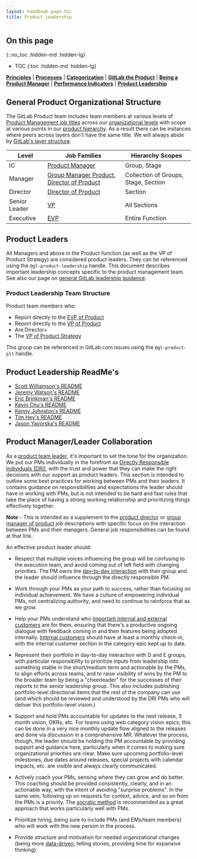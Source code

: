```yaml
---
layout: handbook-page-toc
title: Product Leadership
---
```


## On this page
{:.no_toc .hidden-md .hidden-lg}

- TOC
{:toc .hidden-md .hidden-lg}

[**Principles**](/handbook/product/product-principles) | [**Processes**](/handbook/product/product-processes) | [**Categorization**](/handbook/product/product-categories) | [**GitLab the Product**](/handbook/product/gitlab-the-product) | [**Being a Product Manager**](/handbook/product/product-manager-role) | [**Performance Indicators**](/handbook/product/performance-indicators/) | [**Product Leadership**](/handbook/product/product-leadership/)

## General Product Organizational Structure
The GitLab Product team includes team members at various levels of [Product Management job titles](/handbook/product/product-management/career-development/#product-management-career-development-framework) across our [organizational levels](/company/team/structure/#levels) with scope at various points in our [product hierarchy](/handbook/product/categories/#hierarchy). As a result there can be instances where peers across layers don't have the same title. We will always abide by [GitLab's layer structure](/company/team/structure/#layers).

| Level | Job Families | Hierarchy Scopes |
| - | - | - |
| IC | [Product Manager](/job-families/product/product-manager/) | Group, Stage |
| Manager | [Group Manager Product](/job-families/product/group-manager-product/), [Director of Product](/job-families/product/director-of-product/) | Collection of Groups, Stage, Section |
| Director | [Director of Product](/job-families/product/director-of-product/) | Section | 
| Senior Leader | [VP](/job-families/product/vp-of-product/) | All Sections |
| Executive | [EVP](/job-families/product/evp-of-product/) | Entire Function |

## Product Leaders
All Managers and above in the Product function (as well as the VP of Product Strategy) are considered product leaders. They can be referenced using the `@gl-product-leadership` handle. This document describes important leadership concepts specific to the product management team. See also our page on [general GitLab leadership guidance](/handbook/leadership). 

### Product Leadership Team Structure
Product team members who:
* Report directly to the [EVP of Product](/job-families/product/evp-of-product/)
* Report directly to the [VP of Product](/job-families/product/vp-of-product/)
* Are Director+
* The [VP of Product Strategy](/job-families/product/vp-of-product-strategy/)

This group can be referenced in GitLab.com issues using the `@gl-product-plt` handle.

## Product Leadership ReadMe's

* [Scott Williamson's README](/handbook/product/readme/scott-williamson.html)
* [Jeremy Watson's README](/handbook/product/readme/jeremy-watson.html)
* [Eric Brinkman's README](/handbook/product/readme/eric-brinkman.html)
* [Kevin Chu's README](https://gitlab.com/kbychu/README)
* [Kenny Johnston's README](https://gitlab.com/kencjohnston/README)
* [Tim Hey's README](/handbook/product/readme/tim-hey.html)
* [Jason Yavorska's README](https://metaluna.io/plan)

## Product Manager/Leader Collaboration

As a [product team leader](#product-leaders), it's important to set the tone for the organization.
We put our PMs individually in the forefront as
[Directly Responsible Individuals (DRI)](/handbook/people-group/directly-responsible-individuals/),
with the trust and power that they can make the right decisions with our support as
product leaders. This section is intended to outline some best practices for
working between PMs and their leaders. It contains guidance on responsibilities and
expectations the leader should have in working with PMs, but is not intended
to be hard and fast rules that take the place of having a strong working relationship
and prioritizing things effectively together.

**Note** - This is intended as a supplement to the [product director](/job-families/product/director-of-product/) or [group manager of product](/job-families/product/group-manager-product/)
job descriptions with specific focus on the interaction between PMs and their managers.
General job responsibilities can be found at that link.

An effective product leader should:

- Respect that multiple voices influencing the group will be confusing to the
  execution team, and avoid coming out of left field with changing priorities.
  The PM owns the [day-to-day interaction](/handbook/product/product-management/process/#working-with-your-group)
  with their group and the leader should influence through the directly responsible
  PM.

- Work through your PMs as your path to success, rather than focusing on individual
  achievement. We have a culture of empowering individual PMs, not centralizing
  authority, and need to continue to reinforce that as we grow.

- Help your PMs understand who [important internal and external customers](/handbook/product/product-processes/#sensing-mechanisms)
  are for them, ensuring that there's a productive ongoing dialogue with feedback
  coming in and then features being adopted internally. [Internal customers](/handbook/values/#dogfooding)
  should have at least a monthly check-in, with the internal customer section
  in the category epic kept up to date.

- Represent their portfolio in day-to-day interaction with D and E groups, with
  particular responsibility to prioritize inputs from leadership into something
  stable in the short/medium term and actionable by the PMs, to align efforts
  across teams, and to raise visibility of wins by the PM to the broader team
  by being a "cheerleader" for the successes of their reports to the senior
  leadership group. This also includes publishing portfolio-level directional
  items that the rest of the company can use (and which should be reviewed and
  understood by the DRI PMs who will deliver this portfolio-level vision.)

- Support and hold PMs accountable for updates to the next release, 3 month vision, OKRs, etc.
  For teams using web category vision epics, this can be done in a very nice
  monthly update flow aligned to the releases and done via discussion in a comprehensive
  MR. Whatever the process, though, the leader should be holding the PM accountable
  by providing support and guidance here, particularly when it comes to making sure
  organizational priorities are clear. Make sure upcoming portfolio-level milestones,
  due dates around releases, special projects with calendar impacts, etc. are visible
  and always clearly communicated.

- Actively coach your PMs, sensing where they can grow and do better. This
  coaching should be provided consistently, clearly, and in an actionable way, with
  the intent of avoiding "surprise problems". In the same vein, following up on
  requests for context, advice, and so on from the PMs is a priority. The
  [socratic method](/handbook/leadership/#management-group) is
  recommended as a great approach that works particularly well with PMs.

- Prioritize hiring, being sure to include PMs (and EMs/team members) who will work
  with the new person in the process.

- Provide structure and motivation for needed organizational changes (being more
  [data-driven](/handbook/product/#data-driven-work),
  telling stories, providing time for expansive thinking).
